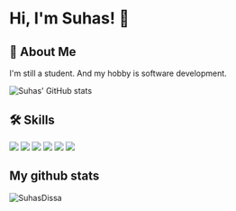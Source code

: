 # Hi, I'm Suhas! 👋

  
## 🚀 About Me
I'm still a student. And my hobby is software development.

![Suhas' GitHub stats](https://github-readme-stats.vercel.app/api?username=SuhasDissa&show_icons=true)
  
## 🛠 Skills

<p>
  <img src="https://img.shields.io/badge/Python-3776AB?style=for-the-badge&logo=python&logoColor=white">
  <img src="https://img.shields.io/badge/HTML5-E34F26?style=for-the-badge&logo=html5&logoColor=white">
  <img src="https://img.shields.io/badge/CSS3-1572B6?style=for-the-badge&logo=css3&logoColor=white">
  <img src="https://img.shields.io/badge/C%2B%2B-00599C?style=for-the-badge&logo=c%2B%2B&logoColor=White">
  <img src="https://img.shields.io/badge/Arduino-00979D?style=for-the-badge&logo=arduino&logoColor=White">
  <img src="https://img.shields.io/badge/Bash-282a36.svg?style=for-the-badge&logo=gnubash&logoColor=white">
</p>

## My github stats
<p align="left"><img src="https://github-profile-trophy.vercel.app/?username=SuhasDissa" alt="SuhasDissa" /></p>
